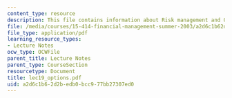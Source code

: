 ```yaml
---
content_type: resource
description: This file contains information about Risk management and Option payoffs.
file: /media/courses/15-414-financial-management-summer-2003/a2d6c1b62d2bedb0bcc977bb27307ed0_lec19_options.pdf
file_type: application/pdf
learning_resource_types:
- Lecture Notes
ocw_type: OCWFile
parent_title: Lecture Notes
parent_type: CourseSection
resourcetype: Document
title: lec19_options.pdf
uid: a2d6c1b6-2d2b-edb0-bcc9-77bb27307ed0
---
```

